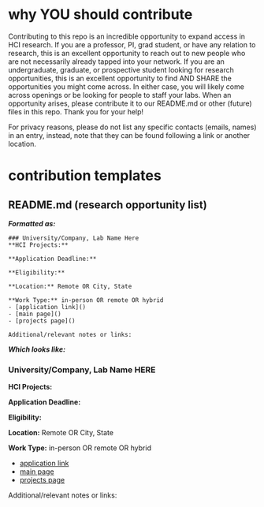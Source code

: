 # why YOU should contribute
Contributing to this repo is an incredible opportunity to expand access in HCI research. If you are a professor, PI, grad student, or have any relation to research, this is an excellent opportunity to reach out to new people who are not necessarily already tapped into your network. If you are an undergraduate, graduate, or prospective student looking for research opportunities, this is an excellent opportunity to find AND SHARE the opportunities you might come across. In either case, you will likely come across openings or be looking for people to staff your labs. When an opportunity arises, please contribute it to our README.md or other (future) files in this repo. Thank you for your help!

For privacy reasons, please do not list any specific contacts (emails, names) in an entry, instead, note that they can be found following a link or another location.

# contribution templates
## README.md (research opportunity list)
***Formatted as:***

    ### University/Company, Lab Name Here
    **HCI Projects:**

    **Application Deadline:**

    **Eligibility:**
    
    **Location:** Remote OR City, State

    **Work Type:** in-person OR remote OR hybrid
    - [application link]()
    - [main page]()
    - [projects page]()

    Additional/relevant notes or links:

***Which looks like:***

### University/Company, Lab Name HERE
**HCI Projects:**

**Application Deadline:**

**Eligibility:** 

**Location:** Remote OR City, State

**Work Type:** in-person OR remote OR hybrid
- [application link]()
- [main page]()
- [projects page]()

Additional/relevant notes or links:
